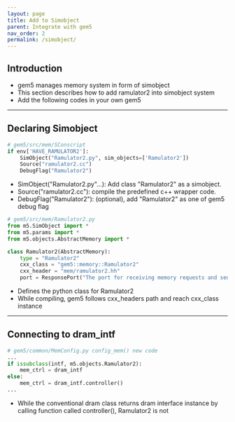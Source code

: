 ```yaml
---
layout: page
title: Add to Simobject
parent: Integrate with gem5
nav_order: 2
permalink: /simobject/
---
```

## Introduction
- gem5 manages memory system in form of simobject
- This section describes how to add ramulator2 into simobject system
- Add the following codes in your own gem5

---

## Declaring Simobject
```py
# gem5/src/mem/SConscript
if env['HAVE_RAMULATOR2']:
    SimObject("Ramulator2.py", sim_objects=['Ramulator2'])
    Source("ramulator2.cc")
    DebugFlag("Ramulator2")
```
- SimObject("Ramulator2.py"...): Add class "Ramulator2" as a simobject.
- Source("ramulator2.cc"): compile the predefined c++ wrapper code.
- DebugFlag("Ramulator2"): (optional), add "Ramulator2" as one of gem5 debug flag


```py
# gem5/src/mem/Ramulator2.py
from m5.SimObject import *
from m5.params import *
from m5.objects.AbstractMemory import *

class Ramulator2(AbstractMemory):
    type = "Ramulator2"
    cxx_class = "gem5::memory::Ramulator2"
    cxx_header = "mem/ramulator2.hh"
    port = ResponsePort("The port for receiving memory requests and sending responses")
```
- Defines the python class for Ramulator2
- While compiling, gem5 follows cxx_headers path and reach cxx_class instance

---
## Connecting to dram_intf
```py
# gem5/common/MemConfig.py config_mem() new code
...
if issubclass(intf, m5.objects.Ramulator2):
    mem_ctrl = dram_intf
else:
    mem_ctrl = dram_intf.controller()
...
```
- While the conventional dram class returns dram interface instance by calling function called controller(), Ramulator2 is not
